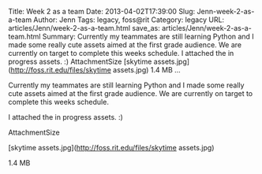 Title: Week 2 as a team
Date: 2013-04-02T17:39:00
Slug: Jenn-week-2-as-a-team
Author: Jenn
Tags: legacy, foss@rit
Category: legacy
URL: articles/Jenn/week-2-as-a-team.html
save_as: articles/Jenn/week-2-as-a-team.html
Summary: Currently my teammates are still learning Python and I made some really cute assets aimed at the first grade audience. We are currently on target to complete this weeks schedule.  I attached the in progress assets. :)  AttachmentSize  [skytime assets.jpg](http://foss.rit.edu/files/skytime assets.jpg)  1.4 MB   ... 

Currently my teammates are still learning Python and I made some really cute
assets aimed at the first grade audience. We are currently on target to
complete this weeks schedule.

I attached the in progress assets. :)

AttachmentSize

[skytime assets.jpg](http://foss.rit.edu/files/skytime assets.jpg)

1.4 MB

